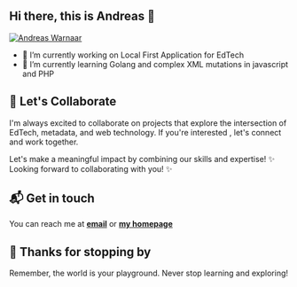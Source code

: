 ## Hi there, this is Andreas 👋

[![Andreas Warnaar](https://kip.warnsoft.nl?font=Space+Mono&pause=1000&random=false&width=600&lines=A+passionate+Web+Technology+Enthusiast+from+Gouda;Loving+Open+standards+;for+metadata+exchange+and+storage)](https://andreaswarnaar.nl)

- 🔭 I’m currently working on Local First Application for EdTech
- 🌱 I’m currently learning Golang and complex XML mutations in javascript and PHP  

## 🌟 Let's Collaborate

I'm always excited to collaborate on projects that explore the intersection of EdTech, metadata, and web technology. 
If you're interested <!--in any of the pinned projects below-->, let's connect and work together.

Let's make a meaningful impact by combining our skills and expertise! ✨ Looking forward to collaborating with you! ✨

## 📬 Get in touch

You can reach me at **[email](email:mail@andreaswarnaar.nl)** or **[my homepage](https://andreaswarnaaar.nl)**

<!--
- 🌱 I’m currently learning ...
- 👯 I’m looking to collaborate on ...
- 🤔 I’m looking for help with ...
- 💬 Ask me about ...
--->

## 🎉 Thanks for stopping by

Remember, the world is your playground. Never stop learning and exploring!
<!--
**andreaswarnaar/andreaswarnaar** is a ✨ _special_ ✨ repository because its `README.md` (this file) appears on your GitHub profile.

Here are some ideas to get you started:

- 🔭 I’m currently working on ...
- 🌱 I’m currently learning ...
- 👯 I’m looking to collaborate on ...
- 🤔 I’m looking for help with ...
- 💬 Ask me about ...
- 📫 How to reach me: ...
- 😄 Pronouns: ...
- ⚡ Fun fact: ...
-->
